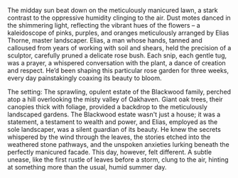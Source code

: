 The midday sun beat down on the meticulously manicured lawn, a stark contrast to the oppressive humidity clinging to the air.  Dust motes danced in the shimmering light, reflecting the vibrant hues of the flowers – a kaleidoscope of pinks, purples, and oranges meticulously arranged by Elias Thorne, master landscaper.  Elias, a man whose hands, tanned and calloused from years of working with soil and shears, held the precision of a sculptor, carefully pruned a delicate rose bush.  Each snip, each gentle tug, was a prayer, a whispered conversation with the plant, a dance of creation and respect.  He’d been shaping this particular rose garden for three weeks, every day painstakingly coaxing its beauty to bloom.

The setting:  The sprawling, opulent estate of the Blackwood family, perched atop a hill overlooking the misty valley of Oakhaven.  Giant oak trees, their canopies thick with foliage, provided a backdrop to the meticulously landscaped gardens.  The Blackwood estate wasn't just a house; it was a statement, a testament to wealth and power, and Elias, employed as the sole landscaper, was a silent guardian of its beauty.  He knew the secrets whispered by the wind through the leaves, the stories etched into the weathered stone pathways, and the unspoken anxieties lurking beneath the perfectly manicured facade.  This day, however, felt different.  A subtle unease, like the first rustle of leaves before a storm, clung to the air, hinting at something more than the usual, humid summer day.
